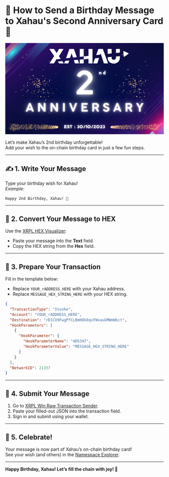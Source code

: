 # 🎂 How to Send a Birthday Message to Xahau's Second Anniversary Card 🎉

<p align="center">
  <img src="./XahauAnniversary.png" alt="Xahau 2nd Anniversary" />
</p>

Let’s make Xahau’s 2nd birthday unforgettable!  
Add your wish to the on-chain birthday card in just a few fun steps.

---

## ✍️ 1. Write Your Message

Type your birthday wish for Xahau!  
_Example:_  
```
Happy 2nd Birthday, Xahau! 🎉
```

---

## 🧙 2. Convert Your Message to HEX

Use the [XRPL HEX Visualizer](https://transia-rnd.github.io/xrpl-hex-visualizer/):

- Paste your message into the **Text** field.
- Copy the HEX string from the **Hex** field.

---

## 📝 3. Prepare Your Transaction

Fill in the template below:

- Replace `YOUR_rADDRESS_HERE` with your Xahau address.
- Replace `MESSAGE_HEX_STRING_HERE` with your HEX string.

```json
{
  "TransactionType": "Invoke",
  "Account": "YOUR_rADDRESS_HERE",
  "Destination": "rD1CX9FwgPfCLBmH8k8qvFWxauGMWmWbct",
  "HookParameters": [
    {
      "HookParameter": {
        "HookParameterName": "4D5347",
        "HookParameterValue": "MESSAGE_HEX_STRING_HERE"
      }
    }
  ],
  "NetworkID": 21337
}
```

---

## 🚀 4. Submit Your Message

1. Go to [XRPL Win Raw Transaction Sender](https://xahau.xrplwin.com/tools/tx/raw).
2. Paste your filled-out JSON into the transaction field.
3. Sign in and submit using your wallet.

---

## 🎊 5. Celebrate!

Your message is now part of Xahau’s on-chain birthday card!  
See your wish (and others) in the [Namespace Explorer](https://xahau.xrplwin.com/account/rGe24P5aZckhpfsXSsSwRa68pgtaio4yZw/namespaces/FBE697429F16141BC71E3B91F3823641C8DD258DD58BF076241514754954CB8C).

---

**Happy Birthday, Xahau! Let’s fill the chain with joy! 🥳**
